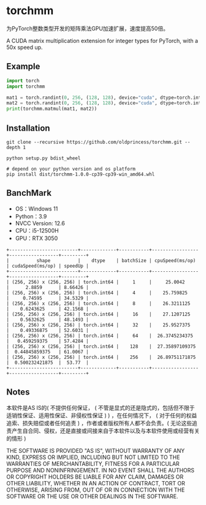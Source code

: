 # torchmm

为PyTorch整数类型开发的矩阵乘法GPU加速扩展，速度提高50倍。

A CUDA matrix multiplication extension for integer types for PyTorch, with a 50x speed up.

## Example

```python
import torch
import torchmm

mat1 = torch.randint(0, 256, (128, 128), device="cuda", dtype=torch.int32)
mat2 = torch.randint(0, 256, (128, 128), device="cuda", dtype=torch.int32)
print(torchmm.matmul(mat1, mat2))
```

## Installation

```shell
git clone --recursive https://github.com/oldprincess/torchmm.git --depth 1
```

```shell
python setup.py bdist_wheel
```

```shell
# depend on your python version and os platform
pip install dist/torchmm-1.0.0-cp39-cp39-win_amd64.whl
```

## BanchMark

- OS：Windows 11
- Python：3.9
- NVCC Version: 12.6
- CPU：i5-12500H
- GPU：RTX 3050

```text
+-------------------------+-------------+-----------+-----------------+------------------+---------+
|          shape          |    dtype    | batchSize | cpuSpeed(ms/op) | cudaSpeed(ms/op) | speedUp |
+-------------------------+-------------+-----------+-----------------+------------------+---------+
| (256, 256) x (256, 256) | torch.int64 |     1     |     25.0042     |      2.8859      | 8.66426 |
| (256, 256) x (256, 256) | torch.int64 |     4     |    25.759825    |     0.74595      | 34.5329 |
| (256, 256) x (256, 256) | torch.int64 |     8     |    26.3211125   |    0.6243625     | 42.1568 |
| (256, 256) x (256, 256) | torch.int64 |     16    |    27.1207125   |    0.5632625     | 48.1493 |
| (256, 256) x (256, 256) | torch.int64 |     32    |    25.9527375   |    0.49336875    | 52.6031 |
| (256, 256) x (256, 256) | torch.int64 |     64    |  26.3745234375  |   0.459259375    | 57.4284 |
| (256, 256) x (256, 256) | torch.int64 |    128    |  27.35897109375 |  0.44845859375   | 61.0067 |
| (256, 256) x (256, 256) | torch.int64 |    256    |  26.89751171875 |  0.500232421875  |  53.77  |
+-------------------------+-------------+-----------+-----------------+------------------+---------+
```

## Notes

本软件是AS IS的( 不提供任何保证， ( 不管是显式的还是隐式的，包括但不限于适销性保证、适用性保证、非侵权性保证 ) ) ，在任何情况下， ( 对于任何的权益追索、损失赔偿或者任何追责 ) ，作者或者版权所有人都不会负责。( 无论这些追责产生自合同、侵权，还是直接或间接来自于本软件以及与本软件使用或经营有关的情形 )

THE SOFTWARE IS PROVIDED "AS IS", WITHOUT WARRANTY OF ANY KIND, EXPRESS OR IMPLIED, INCLUDING BUT NOT LIMITED TO THE WARRANTIES OF MERCHANTABILITY, FITNESS FOR A PARTICULAR PURPOSE AND NONINFRINGEMENT. IN NO EVENT SHALL THE AUTHORS OR COPYRIGHT HOLDERS BE LIABLE FOR ANY CLAIM, DAMAGES OR OTHER LIABILITY, WHETHER IN AN ACTION OF CONTRACT, TORT OR OTHERWISE, ARISING FROM, OUT OF OR IN CONNECTION WITH THE SOFTWARE OR THE USE OR OTHER DEALINGS IN THE SOFTWARE.
